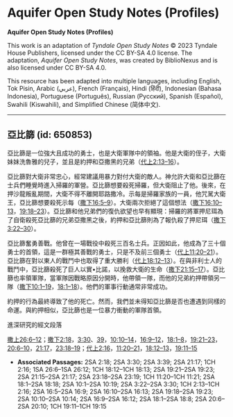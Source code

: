 # Aquifer Open Study Notes (Profiles)

**Aquifer Open Study Notes (Profiles)**

This work is an adaptation of *Tyndale Open Study Notes* © 2023 Tyndale House Publishers, licensed under the CC BY\-SA 4\.0 license. The adaptation, *Aquifer Open Study Notes*, was created by BiblioNexus and is also licensed under CC BY\-SA 4\.0\.

This resource has been adapted into multiple languages, including English, Tok Pisin, Arabic (عربي), French (Français), Hindi (हिंदी), Indonesian (Bahasa Indonesia), Portuguese (Português), Russian (Русский), Spanish (Español), Swahili (Kiswahili), and Simplified Chinese (简体中文).



--------------------------------

## 亞比篩 (id: 650853)

亞比篩是一位強大且成功的勇士，也是大衛軍隊中的領袖。他是大衛的侄子，大衛妹妹洗魯雅的兒子，並且是約押和亞撒黑的兄弟（[代上2:13–16](https://ref.ly/1Chr2:13-1Chr2:16)）。

亞比篩對大衛非常忠心，經常建議用暴力對付大衛的敵人。神允許大衛和亞比篩在士兵們睡覺時進入掃羅的軍營。亞比篩想要殺死掃羅，但大衛阻止了他。後來，在押沙龍叛亂期間，大衛不得不離開耶路撒冷。示每是掃羅家族的一員，他咒駡大衛王，亞比篩想要殺死示每（[撒下16:5–9](https://ref.ly/2Sam16:5-2Sam16:9)）。大衛兩次拒絕了這個想法（[撒下16:10–13](https://ref.ly/2Sam16:10-2Sam16:13)，[19:18–23](https://ref.ly/2Sam19:18-2Sam19:23)）。亞比篩和他兄弟們的復仇欲望也早有顯現：掃羅的將軍押尼珥為了自衛殺死亞比篩的兄弟亞撒黑之後，約押和亞比篩則為了報仇殺了押尼珥（[撒下3:22–30](https://ref.ly/2Sam3:22-2Sam3:30)）。

亞比篩奮勇善戰。他曾在一場戰役中殺死三百名士兵。正因如此，他成為了三十個勇士的首領，這是一群極其善戰的勇士，只是不及前三個勇士（[代上11:20–21](https://ref.ly/1Chr11:20-1Chr11:21)）。亞比篩在對以東人的戰鬥中也取得了重大勝利（[代上18:12–13](https://ref.ly/1Chr18:12-1Chr18:13)）。在與非利士人的戰鬥中，亞比篩殺死了巨人以實•比諾，以挽救大衛的生命（[撒下21:15–17](https://ref.ly/2Sam21:15-2Sam21:17)）。亞比篩也率領軍隊，當軍隊因戰略原因分開時，他帶領一隊，而他的兄弟約押帶領另一隊（[撒下10:1–19](https://ref.ly/2Sam10:1-2Sam10:19)，[18:1–18](https://ref.ly/2Sam18:1-2Sam18:18)）。他們的軍事行動通常非常成功。

約押的行為最終導致了他的死亡。然而，我們並未得知亞比篩是否也遭遇到同樣的命運。與約押相似，亞比篩也是一位暴力衝動的軍隊首領。

進深研究的經文段落

[撒上26:6–12](https://ref.ly/1Sam26:6-1Sam26:12)；[撒下2:18](https://ref.ly/2Sam2:18)，[3:30](https://ref.ly/2Sam3:30)、[39](https://ref.ly/2Sam3:39)，[10:10–14](https://ref.ly/2Sam10:10-2Sam10:14)，[16:9–12](https://ref.ly/2Sam16:9-2Sam16:12)，[18:1–8](https://ref.ly/2Sam18:1-2Sam18:8)，[19:21–23](https://ref.ly/2Sam19:21-2Sam19:23)，[20:6–10](https://ref.ly/2Sam20:6-2Sam20:10)，[21:17](https://ref.ly/2Sam21:17)，[23:18–19](https://ref.ly/2Sam23:18-2Sam23:19)；[代上2:16](https://ref.ly/1Chr2:16)，[11:20–21](https://ref.ly/1Chr11:20-1Chr11:21)，[18:12–13](https://ref.ly/1Chr18:12-1Chr18:13)，[19:11–15](https://ref.ly/1Chr19:11-1Chr19:15)

* **Associated Passages:** 2SA 2:18; 2SA 3:30; 2SA 3:39; 2SA 21:17; 1CH 2:16; 1SA 26:6–1SA 26:12; 1CH 18:12–1CH 18:13; 2SA 19:21–2SA 19:23; 2SA 21:15–2SA 21:17; 2SA 23:18–2SA 23:19; 1CH 11:20–1CH 11:21; 2SA 18:1–2SA 18:18; 2SA 10:1–2SA 10:19; 2SA 3:22–2SA 3:30; 1CH 2:13–1CH 2:16; 2SA 16:5–2SA 16:9; 2SA 16:10–2SA 16:13; 2SA 19:18–2SA 19:23; 2SA 10:10–2SA 10:14; 2SA 16:9–2SA 16:12; 2SA 18:1–2SA 18:8; 2SA 20:6–2SA 20:10; 1CH 19:11–1CH 19:15

